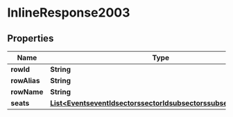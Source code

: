
# InlineResponse2003

## Properties
Name | Type | Description | Notes
------------ | ------------- | ------------- | -------------
**rowId** | **String** |  |  [optional]
**rowAlias** | **String** |  |  [optional]
**rowName** | **String** |  |  [optional]
**seats** | [**List&lt;EventseventIdsectorssectorIdsubsectorssubsectorIdSeats&gt;**](EventseventIdsectorssectorIdsubsectorssubsectorIdSeats.md) |  |  [optional]




